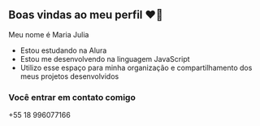 ## Boas vindas ao meu perfil ❤️‍🔥

Meu nome é Maria Julia

- Estou estudando na Alura
- Estou me desenvolvendo na linguagem JavaScript
- Utilizo esse espaço para minha organização e compartilhamento dos meus projetos desenvolvidos

### Você entrar em contato comigo 

+55 18 996077166
